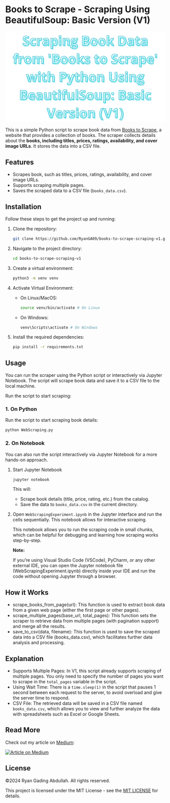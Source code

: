 # Books to Scrape - Scraping Using BeautifulSoup: Basic Version (V1)

<div align="center">
   <img src="images/titles-picture-logo.jpg" alt="Scraping Book Data from Books to Scrape">
</div>

This is a simple Python script to scrape book data from [Books to Scrape](https://books.toscrape.com/), a website that provides a collection of books. The scraper collects details about the **books, including titles, prices, ratings, availability, and cover image URLs**. It stores the data into a CSV file.

## Features

- Scrapes book, such as titles, prices, ratings, availability, and cover image URLs.
- Supports scraping multiple pages.
- Saves the scraped data to a CSV file (`books_data.csv`).

## Installation

Follow these steps to get the project up and running:

1. Clone the repository:

   ```bash
   git clone https://github.com/RyanGA09/books-to-scrape-scraping-v1.git
   ```

2. Navigate to the project directory:

   ```bash
   cd books-to-scrape-scraping-v1
   ```

3. Create a virtual environment:

   ```bash
   python3 -m venv venv
   ```

4. Activate Virtual Environment:

   - On Linux/MacOS:

     ```bash
     source venv/bin/activate # On Linux
     ```

   - On Windows:

     ```bash
     venv\Scripts\activate # On Windows
     ```

5. Install the required dependencies:

   ```bash
   pip install -r requirements.txt
   ```

## Usage

You can run the scraper using the Python script or interactively via Jupyter Notebook. The script will scrape book data and save it to a CSV file to the local machine.

Run the script to start scraping:

### 1. On Python

Run the script to start scraping book details:

```bash
python WebScraping.py
```

### 2. On Notebook

You can also run the script interactively via Jupyter Notebook for a more hands-on approach.

1. Start Jupyter Notebook

   ```bash
   jupyter notebook
   ```

   This will:

   - Scrape book details (title, price, rating, etc.) from the catalog.
   - Save the data to `books_data.csv` in the current directory.

2. Open `WebScrapingExperiment.ipynb` in the Jupyter interface and run the cells sequentially. This notebook allows for interactive scraping.

   This notebook allows you to run the scraping code in small chunks, which can be helpful for debugging and learning how scraping works step-by-step.

   **Note:**

   If you’re using Visual Studio Code (VSCode), PyCharm, or any other external IDE, you can open the Jupyter notebook file (WebScrapingExperiment.ipynb) directly inside your IDE and run the code without opening Jupyter through a browser.

## How it Works

- scrape_books_from_page(url): This function is used to extract book data from a given web page (either the first page or other pages).
- scrape_multiple_pages(base_url, total_pages): This function sets the scraper to retrieve data from multiple pages (with pagination support) and merge all the results.
- save_to_csv(data, filename): This function is used to save the scraped data into a CSV file (books_data.csv), which facilitates further data analysis and processing.

## Explanation

- Supports Multiple Pages: In V1, this script already supports scraping of multiple pages. You only need to specify the number of pages you want to scrape in the `total_pages` variable in the script.
- Using Wait Time: There is a `time.sleep(1)` in the script that pauses 1 second between each request to the server, to avoid overload and give the server time to respond.
- CSV File: The retrieved data will be saved in a CSV file named `books_data.csv`, which allows you to view and further analyze the data with spreadsheets such as Excel or Google Sheets.

## Read More

Check out my article on [Medium](https://medium.com/@ryangadingabdullah/):

<a href="https://medium.com/@ryangadingabdullah/scraping-book-data-from-books-to-scrape-with-python-using-beautifulsoup-basic-version-v1-29eb974a2384" target="blank">
    <img src="https://img.shields.io/badge/Medium-Article-000000?logo=medium&style=for-the-badge" alt="Article on Medium" />
</a>

## License

&copy;2024 Ryan Gading Abdullah. All rights reserved.

This project is licensed under the MIT License - see the [MIT LICENSE](LICENSE) for details.
